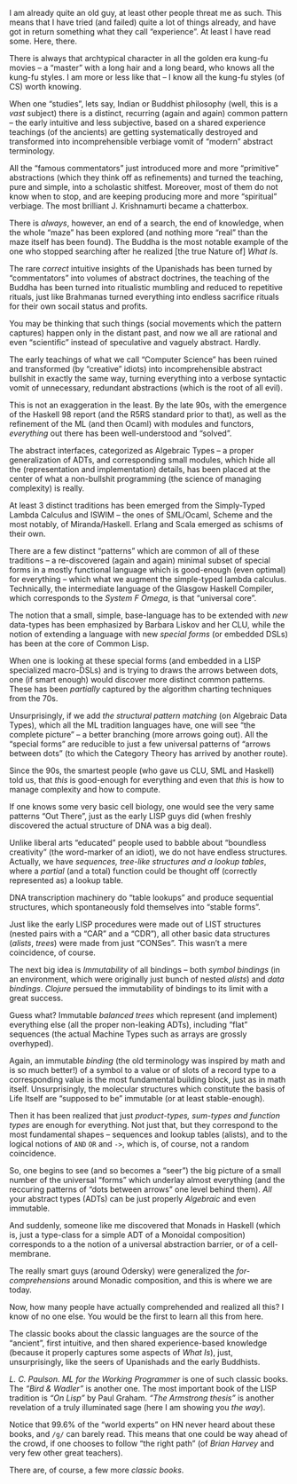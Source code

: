 I am already quite an old guy, at least other people threat me as such. This means that I have tried (and failed) quite a lot of things already, and have got in return something what they call &ldquo;experience&rdquo;. At least I have read some. Here, there.

There is always that archtypical character in all the golden era kung-fu movies &#x2013; a &ldquo;master&rdquo; with a long hair and a long beard, who knows all the kung-fu styles. I am more or less like that &#x2013; I know all the kung-fu styles (of CS) worth knowing.

When one &ldquo;studies&rdquo;, lets say, Indian or Buddhist philosophy (well, this is a *vast* subject) there is a distinct, recurring (again and again) common pattern &#x2013; the early intuitive and less subjective, based on a shared experience teachings (of the ancients) are getting systematically destroyed and transformed into incomprehensible verbiage vomit of &ldquo;modern&rdquo; abstract terminology.

All the &ldquo;famous commentators&rdquo; just introduced more and more &ldquo;primitive&rdquo; abstractions (which they think off as refinements) and turned the teaching, pure and simple, into a scholastic shitfest. Moreover, most of them do not know when to stop, and are keeping producing more and more &ldquo;spiritual&rdquo; verbiage. The most brilliant J. Krishnamurti became a chatterbox.

There is *always*, however, an end of a search, the end of knowledge, when the whole &ldquo;maze&rdquo; has been explored (and nothing more &ldquo;real&rdquo; than the maze itself has been found). The Buddha is the most notable example of the one who stopped searching after he realized [the true Nature of] *What Is*.

The rare *correct* intuitive insights of the Upanishads has been turned by &ldquo;commentators&rdquo; into volumes of abstract doctrines, the teaching of the Buddha has been turned into ritualistic mumbling and reduced to repetitive rituals, just like Brahmanas turned everything into endless sacrifice rituals for their own socail status and profits.

You may be thinking that such things (social movements which the pattern captures) happen only in the distant past, and now we all are rational and even &ldquo;scientific&rdquo; instead of speculative and vaguely abstract. Hardly.

The early teachings of what we call &ldquo;Computer Science&rdquo; has been ruined and transformed (by &ldquo;creative&rdquo; idiots) into incomprehensible abstract bullshit in exactly the same way, turning everything into a verbose syntactic vomit of unnecessary, redundant abstractions (which is the root of all evil).

This is not an exaggeration in the least. By the late 90s, with the emergence of the Haskell 98 report (and the R5RS standard prior to that), as well as the refinement of the ML (and then Ocaml) with modules and functors, *everything* out there has been well-understood and &ldquo;solved&rdquo;.

The abstract interfaces, categorized as Algebraic Types &#x2013; a proper generalization of ADTs, and corresponding small modules, which hide all the (representation and implementation) details, has been placed at the center of what a non-bullshit programming (the science of managing complexity) is really.

At least 3 distinct traditions has been emerged from the Simply-Typed Lambda Calculus and ISWIM &#x2013; the ones of SML/Ocaml, Scheme and the most notably, of Miranda/Haskell. Erlang and Scala emerged as schisms of their own.

There are a few distinct &ldquo;patterns&rdquo; which are common of all of these traditions &#x2013; a re-discovered (again and again) minimal subset of special forms in a mostly functional language which is good-enough (even optimal) for everything &#x2013; which what we augment the simple-typed lambda calculus. Technically, the intermediate language of the Glasgow Haskell Compiler, which corresponds to the *System F Omega*, is that &ldquo;universal core&rdquo;.

The notion that a small, simple, base-language has to be extended with *new* data-types has been emphasized by Barbara Liskov and her CLU, while the notion of extending a language with new *special forms* (or embedded DSLs) has been at the core of Common Lisp.

When one is looking at these special forms (and embedded in a LISP specialized macro-DSLs) and is trying to draws the arrows between dots, one (if smart enough) would discover more distinct common patterns. These has been *partially* captured by the algorithm charting techniques from the 70s.

Unsurprisingly, if we add *the structural pattern matching* (on Algebraic Data Types), which all the ML tradition languages have, one will see &ldquo;the complete picture&rdquo; &#x2013; a better branching (more arrows going out). All the &ldquo;special forms&rdquo; are reducible to just a few universal patterns of &ldquo;arrows between dots&rdquo; (to which the Category Theory has arrived by another route).

Since the 90s, the smartest people (who gave us CLU, SML and Haskell) told us, that *this* is good-enough for everything and even that *this* is how to manage complexity and how to compute.

If one knows some very basic cell biology, one would see the very same patterns &ldquo;Out There&rdquo;, just as the early LISP guys did (when freshly discovered the actual structure of DNA was a big deal).

Unlike liberal arts &ldquo;educated&rdquo; people used to babble about &ldquo;boundless creativity&rdquo; (the word-marker of an idiot), we do not have endless structures. Actually, we have *sequences, tree-like structures and a lookup tables*, where a *partial* (and a total) function could be thought off (correctly represented as) a lookup table.

DNA transcription machinery do &ldquo;table lookups&rdquo; and produce sequential structures, which spontaneously fold themselves into &ldquo;stable forms&rdquo;.

Just like the early LISP procedures were made out of LIST structures (nested pairs with a &ldquo;CAR&rdquo; and a &ldquo;CDR&rdquo;), all other basic data structures (*alists*, *trees*) were made from just &ldquo;CONSes&rdquo;. This wasn&rsquo;t a mere coincidence, of course.

The next big idea is *Immutability* of all bindings &#x2013; both *symbol bindings* (in an environment, which were originally just bunch of nested *alists*) and *data bindings*. *Clojure* persued the immutability of bindings to its limit with a great success.

Guess what? Immutable *balanced trees* which represent (and implement) everything else (all the proper non-leaking ADTs), including &ldquo;flat&rdquo; sequences (the actual Machine Types such as arrays are grossly overhyped).

Again, an immutable *binding* (the old terminology was inspired by math and is so much better!) of a symbol to a value or of slots of a record type to a corresponding value is the most fundamental building block, just as in math itself. Unsurprisingly, the molecular structures which constitute the basis of Life Itself are &ldquo;supposed to be&rdquo; immutable (or at least stable-enough).

Then it has been realized that just *product-types, sum-types and function types* are enough for everything. Not just that, but they correspond to the most fundamental shapes &#x2013; sequences and lookup tables (alists), and to the logical notions of `AND` `OR` and `->`, which is, of course, not a random coincidence.

So, one begins to see (and so becomes a &ldquo;seer&rdquo;) the big picture of a small number of the universal &ldquo;forms&rdquo; which underlay almost everything (and the reccuring patterns of &ldquo;dots between arrows&rdquo; one level behind them). *All* your abstract types (ADTs) can be just properly *Algebraic* and even immutable.

And suddenly, someone like me discovered that Monads in Haskell (which is, just a type-class for a simple ADT of a Monoidal composition) corresponds to a the notion of a universal abstraction barrier, or of a cell-membrane.

The really smart guys (around Odersky) were generalized the *for-comprehensions* around Monadic composition, and this is where we are today.

Now, how many people have actually comprehended and realized all this? I know of no one else. You would be the first to learn all this from here.

The classic books about the classic languages are the source of the &ldquo;ancient&rdquo;, first intuitive, and then shared experience-based knowledge (because it properly captures some aspects of *What Is*), just, unsurprisingly, like the seers of Upanishads and the early Buddhists.

*L. C. Paulson. ML for the Working Programmer* is one of such classic books. The *&ldquo;Bird & Wadler&rdquo;* is another one. The most important book of the LISP tradition is *&ldquo;On Lisp&rdquo;* by Paul Graham. *&ldquo;The Armstrong thesis&rdquo;* is another revelation of a truly illuminated sage (here I am showing you *the way*).

Notice that 99.6% of the &ldquo;world experts&rdquo; on HN never heard about these books, and `/g/` can barely read. This means that one could be way ahead of the crowd, if one chooses to follow &ldquo;the right path&rdquo; (of *Brian Harvey* and very few other great teachers).

There are, of course, a few more *classic books*.
